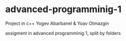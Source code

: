 # advanced-programminig-1
Project in c++ Yogev Abarbanel & Yoav Otmazgin

assigment in advanced programminig 1, split by folders
